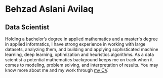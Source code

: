 
# Behzad Aslani Avilaq

## Data Scientist
Holding a bachelor’s degree in applied mathematics and a master's degree in applied informatics, I have strong experience in working with large datasets, analyzing them, and building and applying sophisticated machine learning, deep learning, optimization and heuristics algorithms. As a data scientist a potential mathematics background keeps me on track when it comes to modeling, problem solving, and interpretation of results.
You may know more about me and my work through <a href="https://web.itu.edu.tr/avilaq16/AvilaqBA_CV.pdf">my CV</a>.
